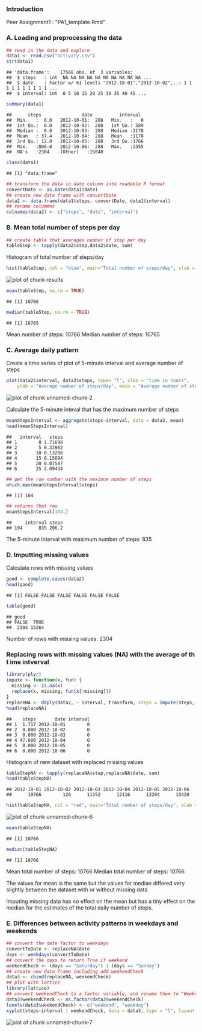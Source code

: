 ### Introduction
Peer Assignment1 : "PA1_template.Rmd"

### A. Loading and preprocessing the data

```r
## read in the data and explore
data1 <- read.csv("activity.csv")
str(data1)
```

```
## 'data.frame':	17568 obs. of  3 variables:
##  $ steps   : int  NA NA NA NA NA NA NA NA NA NA ...
##  $ date    : Factor w/ 61 levels "2012-10-01","2012-10-02",..: 1 1 1 1 1 1 1 1 1 1 ...
##  $ interval: int  0 5 10 15 20 25 30 35 40 45 ...
```

```r
summary(data1)
```

```
##      steps               date          interval   
##  Min.   :  0.0   2012-10-01:  288   Min.   :   0  
##  1st Qu.:  0.0   2012-10-02:  288   1st Qu.: 589  
##  Median :  0.0   2012-10-03:  288   Median :1178  
##  Mean   : 37.4   2012-10-04:  288   Mean   :1178  
##  3rd Qu.: 12.0   2012-10-05:  288   3rd Qu.:1766  
##  Max.   :806.0   2012-10-06:  288   Max.   :2355  
##  NA's   :2304    (Other)   :15840
```

```r
class(data1)
```

```
## [1] "data.frame"
```

```r
## transform the data in date column into readable R format
convertDate <- as.Date(data1$date)
## create new data frame with convertDate
data2 <- data.frame(data1$steps, convertDate, data1$interval)
## rename colummns
colnames(data2) <- c("steps", "date", "interval")
```


### B. Mean total number of steps per day

```r
## create table that averages number of step per day
tableStep <- tapply(data2$step,data2$date, sum)
```

Histogram of total number of steps/day

```r
hist(tableStep, col = "blue", main="Total number of steps/day", xlab = "Number of steps")
```

![plot of chunk results](./PA1_template_files/figure-html/results.png) 

```r
mean(tableStep, na.rm = TRUE)
```

```
## [1] 10766
```

```r
median(tableStep, na.rm = TRUE)
```

```
## [1] 10765
```
Mean number of steps: 10766
Median number of steps: 10765


### C. Average daily pattern
Create a time series of plot of 5-minute interval and average number of steps 

```r
plot(data2$interval, data2$steps, type= "l", xlab = "time in hours", 
    ylab = "Average number of steps/day", main = "Average number of steps across all intervals")
```

![plot of chunk unnamed-chunk-2](./PA1_template_files/figure-html/unnamed-chunk-2.png) 

Calculate the 5-minute inteval that has the maximum number of steps


```r
meanStepsInterval <- aggregate(steps~interval, data = data2, mean)
head(meanStepsInterval)
```

```
##   interval   steps
## 1        0 1.71698
## 2        5 0.33962
## 3       10 0.13208
## 4       15 0.15094
## 5       20 0.07547
## 6       25 2.09434
```

```r
## get the row number with the maximum number of steps
which.max(meanStepsInterval$steps)
```

```
## [1] 104
```

```r
## returns that row 
meanStepsInterval[104,]
```

```
##     interval steps
## 104      835 206.2
```
The 5-minute interval with maximum number of steps: 835


### D. Imputting missing values
Calculate rows with missing values

```r
good <- complete.cases(data2)
head(good)
```

```
## [1] FALSE FALSE FALSE FALSE FALSE FALSE
```

```r
table(good)
```

```
## good
## FALSE  TRUE 
##  2304 15264
```
Number of rows with missing values: 2304

### Replacing rows with missing values (NA) with the average of th t ime intverval


```r
library(plyr)
impute <- function(x, fun) {
  missing <- is.na(x)
  replace(x, missing, fun(x[!missing]))
}
replaceNA <- ddply(data2, ~ interval, transform, steps = impute(steps, mean))
head(replaceNA)
```

```
##    steps       date interval
## 1  1.717 2012-10-01        0
## 2  0.000 2012-10-02        0
## 3  0.000 2012-10-03        0
## 4 47.000 2012-10-04        0
## 5  0.000 2012-10-05        0
## 6  0.000 2012-10-06        0
```

Histogram of new dataset with replaced missing values

```r
tableStepNA <- tapply(replaceNA$step,replaceNA$date, sum)
head(tableStepNA)
```

```
## 2012-10-01 2012-10-02 2012-10-03 2012-10-04 2012-10-05 2012-10-06 
##      10766        126      11352      12116      13294      15420
```

```r
hist(tableStepNA, col = "red", main="Total number of steps/day", xlab = "Number of steps")
```

![plot of chunk unnamed-chunk-6](./PA1_template_files/figure-html/unnamed-chunk-6.png) 

```r
mean(tableStepNA)
```

```
## [1] 10766
```

```r
median(tableStepNA)
```

```
## [1] 10766
```
Mean total number of steps: 10766 
Median total number of steps: 10766 

The values for mean is the same but the values for median differed very slightly between the dataset with or without missing data. 

Imputing missing data has no effect on the mean but has a tiny effect on the median for the estimates of the total daily number of steps.


### E. Differences between activity patterns in weekdays and weekends

```r
## convert the date factor to weekdays
convertToDate <- replaceNA$date
days <- weekdays(convertToDate)
## convert the days to return True if weekend
weekendCheck <- (days == "Saturday") | (days == "Sunday")
## create new data frame including add weekendCheck
data3 <- cbind(replaceNA, weekendCheck)
## plot with lattice
library(lattice)
## convert weekendCheck to a factor variable, and rename them to "Weekend" and "Weekday"
data3$weekendCheck <- as.factor(data3$weekendCheck)
levels(data3$weekendCheck) <- c("weekend", "weekday")
xyplot(steps~interval | weekendCheck, data = data3, type = "l", layout = c(1,2), xlab = "interval", ylab = "Number of steps")
```

![plot of chunk unnamed-chunk-7](./PA1_template_files/figure-html/unnamed-chunk-7.png) 

